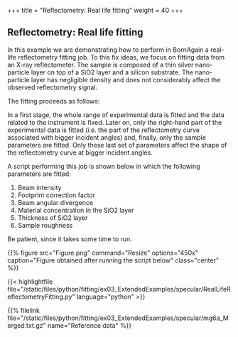 +++
title = "Reflectometry: Real life fitting"
weight = 40
+++

## Reflectometry: Real life fitting

In this example we are demonstrating how to perform in BornAgain a real-life reflectometry fitting job. To this fix ideas, we focus on fitting data from an X-ray reflectometer. The sample is composed of a thin silver nano-particle layer on top of a SiO2 layer and a silicon substrate. The nano-particle layer has negligible density and does not considerably affect the observed reflectometry signal.

The fitting proceeds as follows:

In a first stage, the whole range of experimental data is fitted and the data related to the instrument is fixed. Later on, only the right-hand part of the experimental data is fitted (i.e. the part of the reflectometry curve associated with bigger incident angles) and, finally, only the sample parameters are fitted. Only these last set of parameters affect the shape of the reflectometry curve at bigger incident angles.

A script performing this job is shown below in which the following parameters are fitted:

1. Beam intensity
2. Footprint correction factor
3. Beam angular divergence
4. Material concentration in the SiO2 layer
5. Thickness of SiO2 layer
6. Sample roughness


Be patient, since it takes some time to run.

{{% figure src="Figure.png" command="Resize" options="450x" caption="Figure obtained after running the script below" class="center" %}}


{{< highlightfile file="/static/files/python/fitting/ex03_ExtendedExamples/specular/RealLifeReflectometryFitting.py" language="python" >}}

{{% filelink file="/static/files/python/fitting/ex03_ExtendedExamples/specular/mg6a_Merged.txt.gz" name="Reference data" %}}

